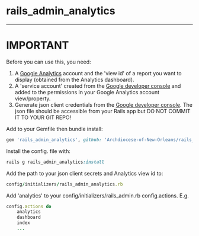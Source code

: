 rails_admin_analytics
=========

---
IMPORTANT
=========

Before you can use this, you need: 

1. A [Google Analytics] account and the 'view id' of a report you want to display (obtained from the Analytics dashboard).
2. A 'service account' created from the [Google developer console] and added to the permissions in your Google Analytics account view/property.
3. Generate json client credentials from the [Google developer console].  The json file should be accessible from your Rails app but DO NOT COMMIT IT TO YOUR GIT REPO!

Add to your Gemfile then bundle install:
```ruby
gem 'rails_admin_analytics', github: 'Archdiocese-of-New-Orleans/rails_admin_analytics', branch: 'embed_api'
```

Install the config. file with:
```ruby
rails g rails_admin_analytics:install
```

Add the path to your json client secrets and Analytics view id to:
```ruby
config/initializers/rails_admin_analytics.rb
```

Add 'analytics' to your config/initializers/rails_admin.rb config.actions.  E.g.
```ruby
config.actions do
    analytics 
    dashboard
    index
    ...
```

[Google developer console]:https://console.developers.google.com/
[Google Analytics]:http://www.google.com/analytics/
